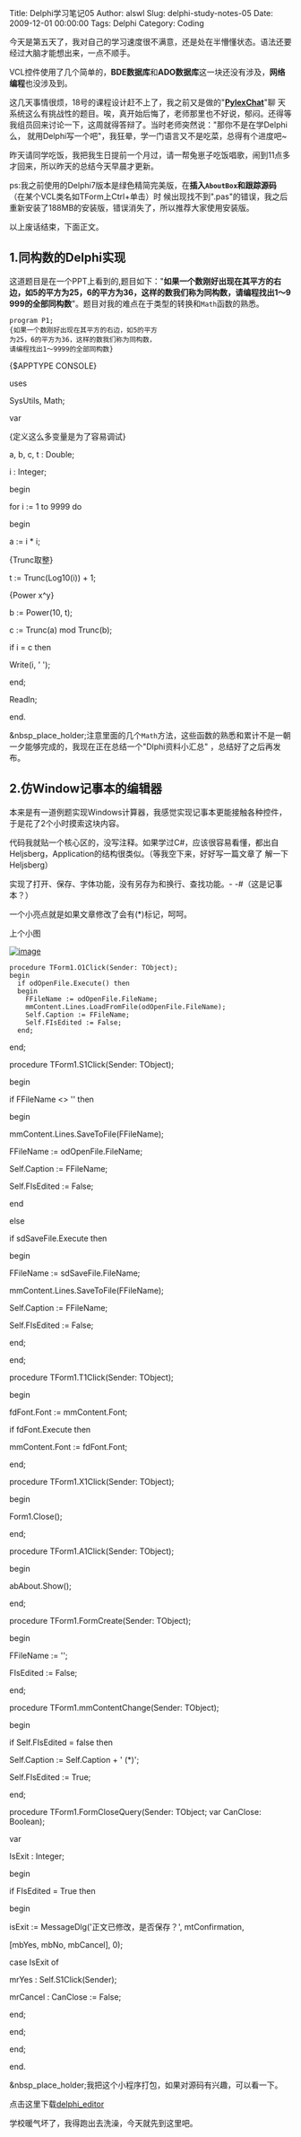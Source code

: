 Title: Delphi学习笔记05
Author: alswl
Slug: delphi-study-notes-05
Date: 2009-12-01 00:00:00
Tags: Delphi
Category: Coding

今天是第五天了，我对自己的学习速度很不满意，还是处在半懵懂状态。语法还要经过大脑才能想出来，一点不顺手。

VCL控件使用了几个简单的，**BDE数据库**和**ADO数据库**这一块还没有涉及，**网络编程**也没涉及到。

这几天事情很烦，18号的课程设计赶不上了，我之前又是做的"[**PylexChat**](http://log4d.com/tag/pylexchat)"聊
天系统这么有挑战性的题目。唉，真开始后悔了，老师那里也不好说，郁闷。还得等我组员回来讨论一下，这周就得答辩了。当时老师突然说："那你不是在学Delphi么，
就用Delphi写一个吧"，我狂晕，学一门语言又不是吃菜，总得有个进度吧~

昨天请同学吃饭，我把我生日提前一个月过，请一帮兔崽子吃饭唱歌，闹到11点多才回来，所以昨天的总结今天早晨才更新。

ps:我之前使用的Delphi7版本是绿色精简完美版，在**插入`AboutBox`**和**跟踪源码**（在某个VCL类名如TForm上Ctrl+单击）时
候出现找不到".pas"的错误，我之后重新安装了188MB的安装版，错误消失了，所以推荐大家使用安装版。

以上废话结束，下面正文。

## 1.同构数的Delphi实现

这道题目是在一个PPT上看到的,题目如下："**如果一个数刚好出现在其平方的右边，如5的平方为25，6的平方为36，这样的数我们称为同构数，请编程找出1～9
999的全部同构数**"。题目对我的难点在于类型的转换和`Math`函数的熟悉。

    
    program P1;
    {如果一个数刚好出现在其平方的右边，如5的平方
    为25，6的平方为36，这样的数我们称为同构数，
    请编程找出1～9999的全部同构数}

{$APPTYPE CONSOLE}

uses

SysUtils, Math;

var

{定义这么多变量是为了容易调试}

a, b, c, t : Double;

i : Integer;

begin

for i := 1 to 9999 do

begin

a := i * i;

{Trunc取整}

t := Trunc(Log10(i)) + 1;

{Power x^y}

b := Power(10, t);

c := Trunc(a) mod Trunc(b);

  
if i = c then

Write(i, ' ');

end;

Readln;

end.

&nbsp_place_holder;注意里面的几个`Math`方法，这些函数的熟悉和累计不是一朝一夕能够完成的，我现在正在总结一个"Dlphi资料小汇总"
，总结好了之后再发布。

## 2.仿Window记事本的编辑器

本来是有一道例题实现Windows计算器，我感觉实现记事本更能接触各种控件，于是花了2个小时摸索这块内容。

代码我就贴一个核心区的，没写注释。如果学过C#，应该很容易看懂，都出自Heljsberg，Application的结构很类似。（等我空下来，好好写一篇文章了
解一下Heljsberg）

实现了打开、保存、字体功能，没有另存为和换行、查找功能。- -#（这是记事本？）

一个小亮点就是如果文章修改了会有(*)标记，呵呵。

上个小图

[![image](http://77g0h6.com1.z0.glb.clouddn.com/2009/12/delphi_editor.jpg)](http://77g0h6.com1.z0.glb.clouddn.com/2009/12/delphi_editor.jpg)

    
    procedure TForm1.O1Click(Sender: TObject);
    begin
      if odOpenFile.Execute() then
      begin
        FFileName := odOpenFile.FileName;
        mmContent.Lines.LoadFromFile(odOpenFile.FileName);
        Self.Caption := FFileName;
        Self.FIsEdited := False;
      end;

end;

procedure TForm1.S1Click(Sender: TObject);

begin

if FFileName <> '' then

begin

mmContent.Lines.SaveToFile(FFileName);

FFileName := odOpenFile.FileName;

Self.Caption := FFileName;

Self.FIsEdited := False;

end

else

if sdSaveFile.Execute then

begin

FFileName := sdSaveFile.FileName;

mmContent.Lines.SaveToFile(FFileName);

Self.Caption := FFileName;

Self.FIsEdited := False;

end;

end;

procedure TForm1.T1Click(Sender: TObject);

begin

fdFont.Font := mmContent.Font;

if fdFont.Execute then

mmContent.Font := fdFont.Font;

end;

procedure TForm1.X1Click(Sender: TObject);

begin

Form1.Close();

end;

procedure TForm1.A1Click(Sender: TObject);

begin

abAbout.Show();

end;

procedure TForm1.FormCreate(Sender: TObject);

begin

FFileName := '';

FIsEdited := False;

end;

procedure TForm1.mmContentChange(Sender: TObject);

begin

if Self.FIsEdited = false then

Self.Caption := Self.Caption + ' (*)';

Self.FIsEdited := True;

end;

procedure TForm1.FormCloseQuery(Sender: TObject; var CanClose: Boolean);

var

IsExit : Integer;

begin

if FIsEdited = True then

begin

isExit := MessageDlg('正文已修改，是否保存？', mtConfirmation,

[mbYes, mbNo, mbCancel], 0);

case IsExit of

mrYes : Self.S1Click(Sender);

mrCancel : CanClose := False;

end;

end;

end;

end.

&nbsp_place_holder;我把这个小程序打包，如果对源码有兴趣，可以看一下。

点击这里下载[delphi_editor](http://upload-log4d.qiniudn.com/2009/12/delphi_editor.zip)

学校暖气坏了，我得跑出去洗澡，今天就先到这里吧。


